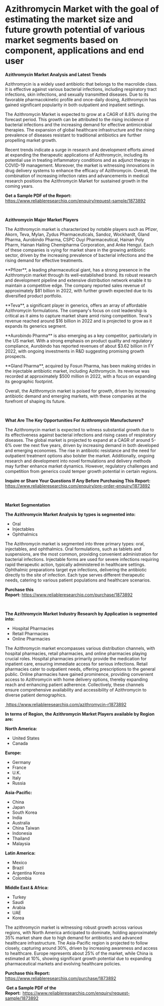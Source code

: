 <p><h1>Azithromycin Market with the goal of estimating the market size and future growth potential of various market segments based on component, applications and end user</h1></p><p><strong>Azithromycin Market Analysis and Latest Trends</strong></p>
<p><p>Azithromycin is a widely used antibiotic that belongs to the macrolide class. It is effective against various bacterial infections, including respiratory tract infections, skin infections, and sexually transmitted diseases. Due to its favorable pharmacokinetic profile and once-daily dosing, Azithromycin has gained significant popularity in both outpatient and inpatient settings.</p><p>The Azithromycin Market is expected to grow at a CAGR of 8.8% during the forecast period. This growth can be attributed to the rising incidence of bacterial infections and the increasing demand for effective antimicrobial therapies. The expansion of global healthcare infrastructure and the rising prevalence of diseases resistant to traditional antibiotics are further propelling market growth.</p><p>Recent trends indicate a surge in research and development efforts aimed at expanding the therapeutic applications of Azithromycin, including its potential use in treating inflammatory conditions and as adjunct therapy in COVID-19 management. Moreover, the market is witnessing innovations in drug delivery systems to enhance the efficacy of Azithromycin. Overall, the combination of increasing infection rates and advancements in medical research positions the Azithromycin Market for sustained growth in the coming years.</p></p>
<p><strong>Get a Sample PDF of the Report:&nbsp;</strong> <a href="https://www.reliableresearchiq.com/enquiry/request-sample/1873892?utm_campaign=2580&utm_medium=2&utm_source=Github&utm_content=ia&utm_term=19042025&utm_id=azithromycin">https://www.reliableresearchiq.com/enquiry/request-sample/1873892</a></p>
<p>&nbsp;</p>
<p><strong>Azithromycin Major Market Players</strong></p>
<p><p>The Azithromycin market is characterized by notable players such as Pfizer, Akorn, Teva, Mylan, Zydus Pharmaceuticals, Sandoz, Wockhardt, Gland Pharma, Aurobindo Pharma, CSPC Ouyi Pharmaceutical, Hainan Poly Pharm, Hainan Hailing Chemipharma Corporation, and Anke Hengyi. Each of these companies is vying for market share in the growing antibiotic sector, driven by the increasing prevalence of bacterial infections and the rising demand for effective treatments.</p><p>**Pfizer**, a leading pharmaceutical giant, has a strong presence in the Azithromycin market through its well-established brand. Its robust research and development pipeline and extensive distribution network enable it to maintain a competitive edge. The company reported sales revenue of approximately $81 billion in 2022, with further growth expected due to its diversified product portfolio.</p><p>**Teva**, a significant player in generics, offers an array of affordable Azithromycin formulations. The company's focus on cost leadership is critical as it aims to capture market share amid rising competition. Teva's revenue reached around $16 billion in 2022 and is projected to grow as it expands its generics segment.</p><p>**Aurobindo Pharma** is also emerging as a key competitor, particularly in the US market. With a strong emphasis on product quality and regulatory compliance, Aurobindo has reported revenues of about $3.62 billion in FY 2022, with ongoing investments in R&D suggesting promising growth prospects.</p><p>**Gland Pharma**, acquired by Fosun Pharma, has been making strides in the injectable antibiotic market, including Azithromycin. Its revenue was recorded at approximately $500 million in 2022, with a focus on expanding its geographic footprint.</p><p>Overall, the Azithromycin market is poised for growth, driven by increasing antibiotic demand and emerging markets, with these companies at the forefront of shaping its future.</p></p>
<p>&nbsp;</p>
<p><strong>What Are The Key Opportunities For Azithromycin Manufacturers?</strong></p>
<p><p>The Azithromycin market is expected to witness substantial growth due to its effectiveness against bacterial infections and rising cases of respiratory diseases. The global market is projected to expand at a CAGR of around 5-6% over the next five years, driven by increasing demand in both developed and emerging economies. The rise in antibiotic resistance and the need for outpatient treatment options also bolster the market. Additionally, ongoing research and development into novel formulations and delivery methods may further enhance market dynamics. However, regulatory challenges and competition from generics could temper growth potential in certain regions.</p></p>
<p><strong>Inquire or Share Your Questions If Any Before Purchasing This Report:</strong> <a href="https://www.reliableresearchiq.com/enquiry/pre-order-enquiry/1873892?utm_campaign=2580&utm_medium=2&utm_source=Github&utm_content=ia&utm_term=19042025&utm_id=azithromycin">https://www.reliableresearchiq.com/enquiry/pre-order-enquiry/1873892</a></p>
<p>&nbsp;</p>
<p><strong>Market Segmentation</strong></p>
<p><strong>The Azithromycin Market Analysis by types is segmented into:</strong></p>
<p><ul><li>Oral</li><li>Injectables</li><li>Ophthalmics</li></ul></p>
<p><p>The Azithromycin market is segmented into three primary types: oral, injectables, and ophthalmics. Oral formulations, such as tablets and suspensions, are the most common, providing convenient administration for bacterial infections. Injectable forms are used for severe infections requiring rapid therapeutic action, typically administered in healthcare settings. Ophthalmic preparations target eye infections, delivering the antibiotic directly to the site of infection. Each type serves different therapeutic needs, catering to various patient populations and healthcare scenarios.</p></p>
<p><strong>Purchase this Report:&nbsp;</strong><a href="https://www.reliableresearchiq.com/purchase/1873892?utm_campaign=2580&utm_medium=2&utm_source=Github&utm_content=ia&utm_term=19042025&utm_id=azithromycin">https://www.reliableresearchiq.com/purchase/1873892</a></p>
<p>&nbsp;</p>
<p><strong>The Azithromycin Market Industry Research by Application is segmented into:</strong></p>
<p><ul><li>Hospital Pharmacies</li><li>Retail Pharmacies</li><li>Online Pharmacies</li></ul></p>
<p><p>The Azithromycin market encompasses various distribution channels, with hospital pharmacies, retail pharmacies, and online pharmacies playing crucial roles. Hospital pharmacies primarily provide the medication for inpatient care, ensuring immediate access for serious infections. Retail pharmacies cater to outpatient needs, offering prescriptions to the general public. Online pharmacies have gained prominence, providing convenient access to Azithromycin with home delivery options, thereby expanding reach and enhancing patient adherence. Collectively, these channels ensure comprehensive availability and accessibility of Azithromycin to diverse patient demographics.</p></p>
<p><a href="https://www.reliableresearchiq.com/azithromycin-r1873892?utm_campaign=2580&utm_medium=2&utm_source=Github&utm_content=ia&utm_term=19042025&utm_id=azithromycin">&nbsp;https://www.reliableresearchiq.com/azithromycin-r1873892</a></p>
<p><strong>In terms of Region, the Azithromycin Market Players available by Region are:</strong></p>
<p>
    <p> <strong> North America: </strong>
        <ul>
            <li>United States</li>
            <li>Canada</li>
        </ul>
        </p> 
    <p> <strong> Europe: </strong>
        <ul>
            <li>Germany</li>
            <li>France</li>
            <li>U.K.</li>
            <li>Italy</li>
            <li>Russia</li>
        </ul>
        </p> 
    <p> <strong> Asia-Pacific: </strong>
        <ul>
            <li>China</li>
            <li>Japan</li>
            <li>South Korea</li>
            <li>India</li>
            <li>Australia</li>
            <li>China Taiwan</li>
            <li>Indonesia</li>
            <li>Thailand</li>
            <li>Malaysia</li>
        </ul>
        </p> 
    <p> <strong> Latin America: </strong>
        <ul>
            <li>Mexico</li>
            <li>Brazil</li>
            <li>Argentina Korea</li>
            <li>Colombia</li>
        </ul>
        </p> 
    <p> <strong> Middle East & Africa: </strong>
        <ul>
            <li>Turkey</li>
            <li>Saudi</li>
            <li>Arabia</li>
            <li>UAE</li>
            <li>Korea</li>
        </ul>
    </p>
    </p>
<p><p>The azithromycin market is witnessing robust growth across various regions, with North America anticipated to dominate, holding approximately 35% market share due to high demand for antibiotics and advanced healthcare infrastructure. The Asia-Pacific region is projected to follow closely, capturing around 30%, driven by increasing awareness and access to healthcare. Europe represents about 25% of the market, while China is estimated at 10%, showing significant growth potential due to expanding pharmaceutical markets and evolving healthcare policies.</p></p>
<p><strong>Purchase this Report: </strong><a href="https://www.reliableresearchiq.com/purchase/1873892?utm_campaign=2580&utm_medium=2&utm_source=Github&utm_content=ia&utm_term=19042025&utm_id=azithromycin">https://www.reliableresearchiq.com/purchase/1873892</a></p>
<p>&nbsp;<strong>Get a Sample PDF of the Report:&nbsp;&nbsp;</strong><a href="https://www.reliableresearchiq.com/enquiry/request-sample/1873892?utm_campaign=2580&utm_medium=2&utm_source=Github&utm_content=ia&utm_term=19042025&utm_id=azithromycin">https://www.reliableresearchiq.com/enquiry/request-sample/1873892</a></p>
<p><strong></strong></p>
<p><p></p><p></p><p></p></p>